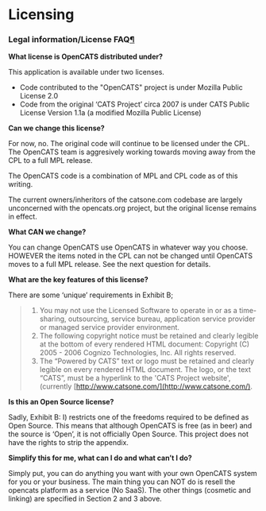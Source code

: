# Licensing



### Legal information/License FAQ[¶](broken-reference)

**What license is OpenCATS distributed under?**

This application is available under two licenses.

* Code contributed to the "OpenCATS" project is under Mozilla Public License 2.0
* Code from the original ‘CATS Project’ circa 2007 is under CATS Public License Version 1.1a (a modified Mozilla Public License)

**Can we change this license?**

For now, no. The original code will continue to be licensed under the CPL. The OpenCATS team is aggresively working towards moving away from the CPL to a full MPL release.

The OpenCATS code is a combination of MPL and CPL code as of this writing.

The current owners/inheritors of the catsone.com codebase are largely unconcerned with the opencats.org project, but the original license remains in effect.

**What CAN we change?**

You can change OpenCATS use OpenCATS in whatever way you choose. HOWEVER the items noted in the CPL can not be changed until OpenCATS moves to a full MPL release. See the next question for details.

**What are the key features of this license?**

There are some ‘unique’ requirements in Exhibit B;

> 1. You may not use the Licensed Software to operate in or as a time-sharing, outsourcing, service bureau, application service provider or managed service provider environment.
> 2. The following copyright notice must be retained and clearly legible at the bottom of every rendered HTML document: Copyright (C) 2005 - 2006 Cognizo Technologies, Inc. All rights reserved.
> 3. The “Powered by CATS” text or logo must be retained and clearly legible on every rendered HTML document. The logo, or the text “CATS”, must be a hyperlink to the 'CATS Project website', (currently [http://www.catsone.com/](http://www.catsone.com/).

**Is this an Open Source license?**

Sadly, Exhibit B: I) restricts one of the freedoms required to be defined as Open Source. This means that although OpenCATS is free (as in beer) and the source is ‘Open’, it is not officially Open Source. This project does not have the rights to strip the appendix.

**Simplify this for me, what can I do and what can’t I do?**

Simply put, you can do anything you want with your own OpenCATS system for you or your business. The main thing you can NOT do is resell the opencats platform as a service (No SaaS). The other things (cosmetic and linking) are specified in Section 2 and 3 above.
